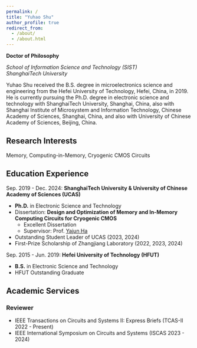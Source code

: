 ```yaml
---
permalink: /
title: "Yuhao Shu"
author_profile: true
redirect_from: 
  - /about/
  - /about.html
---
```


**Doctor of Philosophy**

*School of Information Science and Technology (SIST)*   
*ShanghaiTech University*

Yuhao Shu received the B.S. degree in microelectronics science and engineering from the Hefei University of Technology, Hefei, China, in 2019. He is currently pursuing the Ph.D. degree in electronic science and technology with ShanghaiTech University, Shanghai, China, also with Shanghai Institute of Microsystem and Information Technology, Chinese Academy of Sciences, Shanghai, China, and also with University of Chinese Academy of Sciences, Beijing, China.

## Research Interests
Memory, Computing-in-Memory, Cryogenic CMOS Circuits

## Education Experience
Sep. 2019 - Dec. 2024: **ShanghaiTech University & University of Chinese Academy of Sciences (UCAS)**
* **Ph.D.** in Electronic Science and Technology
* Dissertation: **Design and Optimization of Memory and In-Memory Computing Circuits for Cryogenic CMOS**
  - Excellent Dissertation
  -  Supervisor: Prof. [Yajun Ha](https://sist.shanghaitech.edu.cn/hayj/main.htm)
* Outstanding Student Leader of UCAS (2023, 2024)
* First-Prize Scholarship of Zhangjiang  Laboratory (2022, 2023, 2024)

Sep. 2015 - Jun. 2019: **Hefei University of Technology (HFUT)**
* **B.S.** in Electronic Science and Technology 
* HFUT Outstanding Graduate

## Academic Services
### Reviewer
* IEEE Transactions on Circuits and Systems II: Express Briefs (TCAS-II 2022 - Present)
* IEEE International Symposium on Circuits and Systems (ISCAS 2023 - 2024)